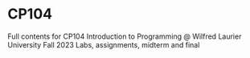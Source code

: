 # CP104
Full contents for CP104 Introduction to Programming @ Wilfred Laurier University 
Fall 2023
Labs, assignments, midterm and final
